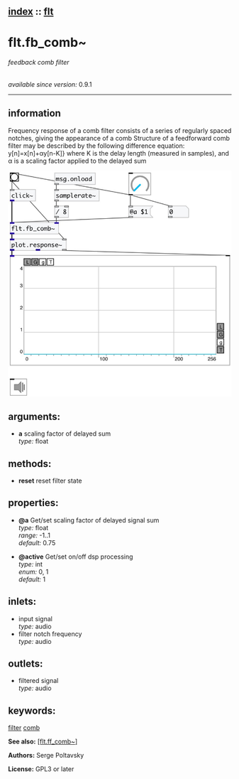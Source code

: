 [index](index.html) :: [flt](category_flt.html)
---

# flt.fb_comb~

###### feedback comb filter

*available since version:* 0.9.1

---


## information
Frequency response of a comb filter consists of a series of regularly spaced notches, giving the appearance of a comb Structure of a feedforward comb filter may be described by the following difference equation: y[n]=x[n]+αy[n-K]} where K is the delay length (measured in samples), and α is a scaling factor applied to the delayed sum


[![example](../examples/img/flt.fb_comb~.jpg)](../examples/pd/flt.fb_comb~.pd)



## arguments:

* **a**
scaling factor of delayed sum<br>
_type:_ float<br>



## methods:

* **reset**
reset filter state<br>




## properties:

* **@a** 
Get/set scaling factor of delayed signal sum<br>
_type:_ float<br>
_range:_ -1..1<br>
_default:_ 0.75<br>

* **@active** 
Get/set on/off dsp processing<br>
_type:_ int<br>
_enum:_ 0, 1<br>
_default:_ 1<br>



## inlets:

* input signal<br>
_type:_ audio
* filter notch frequency<br>
_type:_ audio



## outlets:

* filtered signal<br>
_type:_ audio



## keywords:

[filter](keywords/filter.html)
[comb](keywords/comb.html)



**See also:**
[\[flt.ff_comb~\]](flt.ff_comb~.html)




**Authors:** Serge Poltavsky




**License:** GPL3 or later





